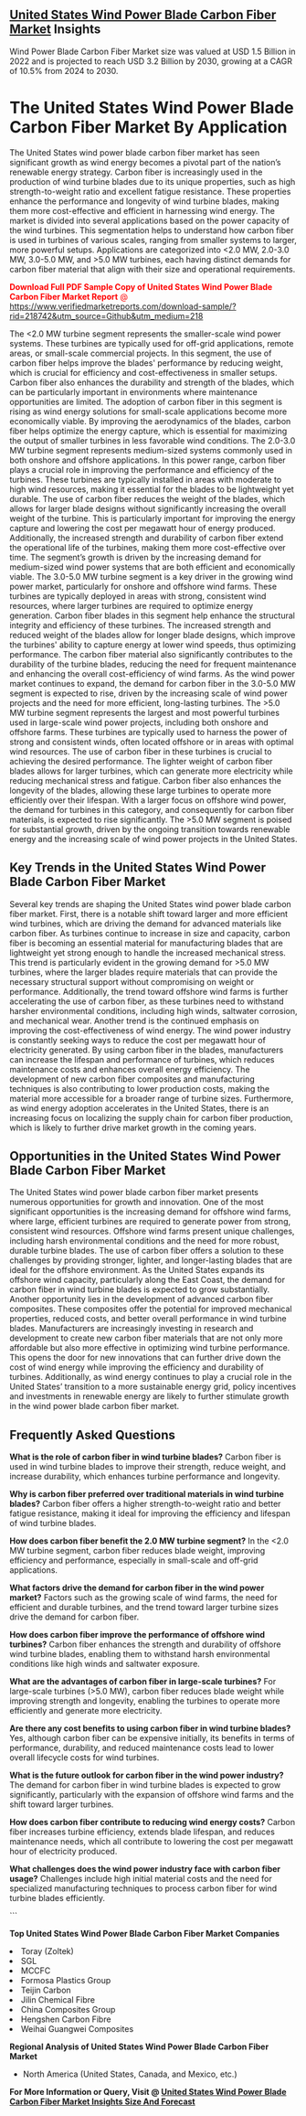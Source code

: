 <h2><a href="https://www.verifiedmarketreports.com/download-sample/?rid=218742&amp;utm_source=Github&amp;utm_medium=218" target="_blank">United States Wind Power Blade Carbon Fiber Market</a> Insights</h2><p>Wind Power Blade Carbon Fiber Market size was valued at USD 1.5 Billion in 2022 and is projected to reach USD 3.2 Billion by 2030, growing at a CAGR of 10.5% from 2024 to 2030.</p><p> <h1>The United States Wind Power Blade Carbon Fiber Market By Application</h1> <p>The United States wind power blade carbon fiber market has seen significant growth as wind energy becomes a pivotal part of the nation’s renewable energy strategy. Carbon fiber is increasingly used in the production of wind turbine blades due to its unique properties, such as high strength-to-weight ratio and excellent fatigue resistance. These properties enhance the performance and longevity of wind turbine blades, making them more cost-effective and efficient in harnessing wind energy. The market is divided into several applications based on the power capacity of the wind turbines. This segmentation helps to understand how carbon fiber is used in turbines of various scales, ranging from smaller systems to larger, more powerful setups. Applications are categorized into <2.0 MW, 2.0-3.0 MW, 3.0-5.0 MW, and >5.0 MW turbines, each having distinct demands for carbon fiber material that align with their size and operational requirements. <p><span class=""><span style="color: #ff0000;"><strong>Download Full PDF Sample Copy of United States Wind Power Blade Carbon Fiber Market Report</strong> @ </span><a href="https://www.verifiedmarketreports.com/download-sample/?rid=218742&amp;utm_source=Github&amp;utm_medium=218" target="_blank">https://www.verifiedmarketreports.com/download-sample/?rid=218742&amp;utm_source=Github&amp;utm_medium=218</a></span></p> The <2.0 MW turbine segment represents the smaller-scale wind power systems. These turbines are typically used for off-grid applications, remote areas, or small-scale commercial projects. In this segment, the use of carbon fiber helps improve the blades' performance by reducing weight, which is crucial for efficiency and cost-effectiveness in smaller setups. Carbon fiber also enhances the durability and strength of the blades, which can be particularly important in environments where maintenance opportunities are limited. The adoption of carbon fiber in this segment is rising as wind energy solutions for small-scale applications become more economically viable. By improving the aerodynamics of the blades, carbon fiber helps optimize the energy capture, which is essential for maximizing the output of smaller turbines in less favorable wind conditions. The 2.0-3.0 MW turbine segment represents medium-sized systems commonly used in both onshore and offshore applications. In this power range, carbon fiber plays a crucial role in improving the performance and efficiency of the turbines. These turbines are typically installed in areas with moderate to high wind resources, making it essential for the blades to be lightweight yet durable. The use of carbon fiber reduces the weight of the blades, which allows for larger blade designs without significantly increasing the overall weight of the turbine. This is particularly important for improving the energy capture and lowering the cost per megawatt hour of energy produced. Additionally, the increased strength and durability of carbon fiber extend the operational life of the turbines, making them more cost-effective over time. The segment’s growth is driven by the increasing demand for medium-sized wind power systems that are both efficient and economically viable. The 3.0-5.0 MW turbine segment is a key driver in the growing wind power market, particularly for onshore and offshore wind farms. These turbines are typically deployed in areas with strong, consistent wind resources, where larger turbines are required to optimize energy generation. Carbon fiber blades in this segment help enhance the structural integrity and efficiency of these turbines. The increased strength and reduced weight of the blades allow for longer blade designs, which improve the turbines' ability to capture energy at lower wind speeds, thus optimizing performance. The carbon fiber material also significantly contributes to the durability of the turbine blades, reducing the need for frequent maintenance and enhancing the overall cost-efficiency of wind farms. As the wind power market continues to expand, the demand for carbon fiber in the 3.0-5.0 MW segment is expected to rise, driven by the increasing scale of wind power projects and the need for more efficient, long-lasting turbines. The >5.0 MW turbine segment represents the largest and most powerful turbines used in large-scale wind power projects, including both onshore and offshore farms. These turbines are typically used to harness the power of strong and consistent winds, often located offshore or in areas with optimal wind resources. The use of carbon fiber in these turbines is crucial to achieving the desired performance. The lighter weight of carbon fiber blades allows for larger turbines, which can generate more electricity while reducing mechanical stress and fatigue. Carbon fiber also enhances the longevity of the blades, allowing these large turbines to operate more efficiently over their lifespan. With a larger focus on offshore wind power, the demand for turbines in this category, and consequently for carbon fiber materials, is expected to rise significantly. The >5.0 MW segment is poised for substantial growth, driven by the ongoing transition towards renewable energy and the increasing scale of wind power projects in the United States. <h2>Key Trends in the United States Wind Power Blade Carbon Fiber Market</h2> <p>Several key trends are shaping the United States wind power blade carbon fiber market. First, there is a notable shift toward larger and more efficient wind turbines, which are driving the demand for advanced materials like carbon fiber. As turbines continue to increase in size and capacity, carbon fiber is becoming an essential material for manufacturing blades that are lightweight yet strong enough to handle the increased mechanical stress. This trend is particularly evident in the growing demand for >5.0 MW turbines, where the larger blades require materials that can provide the necessary structural support without compromising on weight or performance. Additionally, the trend toward offshore wind farms is further accelerating the use of carbon fiber, as these turbines need to withstand harsher environmental conditions, including high winds, saltwater corrosion, and mechanical wear. Another trend is the continued emphasis on improving the cost-effectiveness of wind energy. The wind power industry is constantly seeking ways to reduce the cost per megawatt hour of electricity generated. By using carbon fiber in the blades, manufacturers can increase the lifespan and performance of turbines, which reduces maintenance costs and enhances overall energy efficiency. The development of new carbon fiber composites and manufacturing techniques is also contributing to lower production costs, making the material more accessible for a broader range of turbine sizes. Furthermore, as wind energy adoption accelerates in the United States, there is an increasing focus on localizing the supply chain for carbon fiber production, which is likely to further drive market growth in the coming years. <h2>Opportunities in the United States Wind Power Blade Carbon Fiber Market</h2> <p>The United States wind power blade carbon fiber market presents numerous opportunities for growth and innovation. One of the most significant opportunities is the increasing demand for offshore wind farms, where large, efficient turbines are required to generate power from strong, consistent wind resources. Offshore wind farms present unique challenges, including harsh environmental conditions and the need for more robust, durable turbine blades. The use of carbon fiber offers a solution to these challenges by providing stronger, lighter, and longer-lasting blades that are ideal for the offshore environment. As the United States expands its offshore wind capacity, particularly along the East Coast, the demand for carbon fiber in wind turbine blades is expected to grow substantially. Another opportunity lies in the development of advanced carbon fiber composites. These composites offer the potential for improved mechanical properties, reduced costs, and better overall performance in wind turbine blades. Manufacturers are increasingly investing in research and development to create new carbon fiber materials that are not only more affordable but also more effective in optimizing wind turbine performance. This opens the door for new innovations that can further drive down the cost of wind energy while improving the efficiency and durability of turbines. Additionally, as wind energy continues to play a crucial role in the United States’ transition to a more sustainable energy grid, policy incentives and investments in renewable energy are likely to further stimulate growth in the wind power blade carbon fiber market. <h2>Frequently Asked Questions</h2> <p><strong>What is the role of carbon fiber in wind turbine blades?</strong> Carbon fiber is used in wind turbine blades to improve their strength, reduce weight, and increase durability, which enhances turbine performance and longevity.</p> <p><strong>Why is carbon fiber preferred over traditional materials in wind turbine blades?</strong> Carbon fiber offers a higher strength-to-weight ratio and better fatigue resistance, making it ideal for improving the efficiency and lifespan of wind turbine blades.</p> <p><strong>How does carbon fiber benefit the 2.0 MW turbine segment?</strong> In the <2.0 MW turbine segment, carbon fiber reduces blade weight, improving efficiency and performance, especially in small-scale and off-grid applications.</p> <p><strong>What factors drive the demand for carbon fiber in the wind power market?</strong> Factors such as the growing scale of wind farms, the need for efficient and durable turbines, and the trend toward larger turbine sizes drive the demand for carbon fiber.</p> <p><strong>How does carbon fiber improve the performance of offshore wind turbines?</strong> Carbon fiber enhances the strength and durability of offshore wind turbine blades, enabling them to withstand harsh environmental conditions like high winds and saltwater exposure.</p> <p><strong>What are the advantages of carbon fiber in large-scale turbines?</strong> For large-scale turbines (>5.0 MW), carbon fiber reduces blade weight while improving strength and longevity, enabling the turbines to operate more efficiently and generate more electricity.</p> <p><strong>Are there any cost benefits to using carbon fiber in wind turbine blades?</strong> Yes, although carbon fiber can be expensive initially, its benefits in terms of performance, durability, and reduced maintenance costs lead to lower overall lifecycle costs for wind turbines.</p> <p><strong>What is the future outlook for carbon fiber in the wind power industry?</strong> The demand for carbon fiber in wind turbine blades is expected to grow significantly, particularly with the expansion of offshore wind farms and the shift toward larger turbines.</p> <p><strong>How does carbon fiber contribute to reducing wind energy costs?</strong> Carbon fiber increases turbine efficiency, extends blade lifespan, and reduces maintenance needs, which all contribute to lowering the cost per megawatt hour of electricity produced.</p> <p><strong>What challenges does the wind power industry face with carbon fiber usage?</strong> Challenges include high initial material costs and the need for specialized manufacturing techniques to process carbon fiber for wind turbine blades efficiently.</p> ```</p><p><strong>Top United States Wind Power Blade Carbon Fiber Market Companies</strong></p><div data-test-id=""><p><li>Toray (Zoltek)</li><li> SGL</li><li> MCCFC</li><li> Formosa Plastics Group</li><li> Teijin Carbon</li><li> Jilin Chemical Fibre</li><li> China Composites Group</li><li> Hengshen Carbon Fibre</li><li> Weihai Guangwei Composites</li></p><div><strong>Regional Analysis of&nbsp;United States Wind Power Blade Carbon Fiber Market</strong></div><ul><li dir="ltr"><p dir="ltr">North America&nbsp;(United States, Canada, and Mexico, etc.)</p></li></ul><p><strong>For More Information or Query, Visit @&nbsp;</strong><strong><a href="https://www.verifiedmarketreports.com/product/wind-power-blade-carbon-fiber-market/?utm_source=Github&amp;utm_medium=218" target="_blank">United States Wind Power Blade Carbon Fiber Market Insights Size And Forecast</a></strong></p></div>
